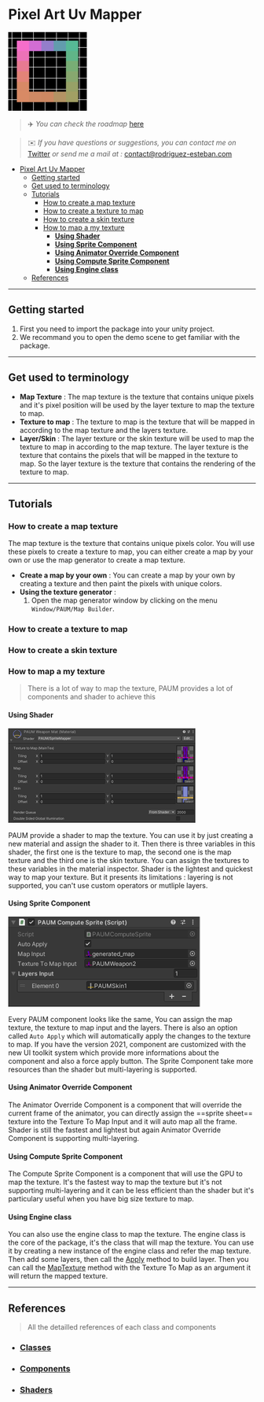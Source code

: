 # Pixel Art Uv Mapper

![Pixel Art Uv Mapper](res/Icon.png)
>✈️ *You can check the roadmap* [here](https://woozy-durian-0c5.notion.site/Roadmap-4d4d409b9e0c4a7bb685ba38dfbec057)

>✉️ *If you have questions or suggestions, you can contact me on* [Twitter](https://twitter.com/ZEZEL_Dev) *or send me a mail at :* contact@rodriguez-esteban.com

- [Pixel Art Uv Mapper](#pixel-art-uv-mapper)
  - [Getting started](#getting-started)
  - [Get used to terminology](#get-used-to-terminology)
  - [Tutorials](#tutorials)
    - [How to create a map texture](#how-to-create-a-map-texture)
    - [How to create a texture to map](#how-to-create-a-texture-to-map)
    - [How to create a skin texture](#how-to-create-a-skin-texture)
    - [How to map a my texture](#how-to-map-a-my-texture)
      - [__Using Shader__](#using-shader)
      - [__Using Sprite Component__](#using-sprite-component)
      - [__Using Animator Override Component__](#using-animator-override-component)
      - [__Using Compute Sprite Component__](#using-compute-sprite-component)
      - [__Using Engine class__](#using-engine-class)
  - [References](#references)

___

## Getting started

1. First you need to import the package into your unity project.
2. We recommand you to open the demo scene to get familiar with the package.
___
## Get used to terminology

- **Map Texture** : The map texture is the texture that contains unique pixels and it's pixel position will  be used by the layer texture to map the texture to map.
- **Texture to map** : The texture to map is the texture that will be mapped in according to the map texture and the layers texture.
- **Layer/Skin** : The layer texture or the skin texture will be used to map the texture to map in according to the map texture. The layer texture is the texture that contains the pixels that will be mapped in the texture to map. So the layer texture is the texture that contains the rendering of the texture to map.
___
## Tutorials

### How to create a map texture
The map texture is the texture that contains unique pixels color. You will use these pixels to create a texture to map, you can either create a map by your own or use the map generator to create a map texture.

- **Create a map by your own** : You can create a map by your own by creating a texture and then paint the pixels with unique colors.
- **Using the texture generator** : 
  1. Open the map generator window by clicking on the menu `Window/PAUM/Map Builder`.
  


### How to create a texture to map

### How to create a skin texture


### How to map a my texture
> There is a lot of way to map the texture, PAUM provides a lot of components and shader to achieve this

  #### __Using Shader__
  ![Using Shader](res/home/using-shader.PNG)

  PAUM provide a shader to map the texture. You can use it by just creating a new material and assign the shader to it. Then there is three variables in this shader, the first one is the texture to map, the second one is the map texture and the third one is the skin texture. You can assign the textures to these variables in the material inspector.
  Shader is the lightest and quickest way to map your texture. But it presents its limitations : layering is not supported, you can't use custom operators or mutliple layers.
  ####  __Using Sprite Component__
  ![Using Sprite Component](res/home/using-component.PNG)
  
  Every PAUM component looks like the same, You can assign the map texture, the texture to map input and the layers. There is also an option called ``Auto Apply`` which will automatically apply the changes to the texture to map. If you have the version 2021, component are customized with the new UI toolkit system which provide more informations about the component and also a force apply button. The Sprite Component take more resources than the shader but multi-layering is supported.
  ####  __Using Animator Override Component__

  The Animator Override Component is a component that will override the current frame of the animator, you can directly assign the ==sprite sheet== texture into the Texture To Map Input and it will auto map all the frame. Shader is still the fastest and lightest but again Animator Override Component is supporting multi-layering.
  ####  __Using Compute Sprite Component__

  The Compute Sprite Component is a component that will use the GPU to map the texture. It's the fastest way to map the texture but it's not supporting multi-layering and it can be less efficient than the shader but it's particulary useful when you have big size texture to map.
  
  ####  __Using Engine class__

  You can also use the engine class to map the texture. The engine class is the core of the package, it's the class that will map the texture. You can use it by creating a new instance of the engine class and refer the map texture. Then add some layers, then call the [Apply](Classes.md#-apply) method to build layer. Then you can call the [MapTexture](Classes.md#-maptexture) method with the Texture To Map as an argument it will return the mapped texture.

___
## References
>All the detailled references of each class and components
* ### [Classes](Classes.md)
* ### [Components](Components.md)
* ### [Shaders](Shader.md)
